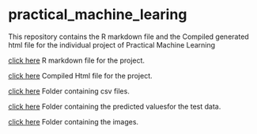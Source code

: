 # practical_machine_learing
This repository contains the R markdown file and the Compiled generated html file for the individual project of Practical Machine Learning


[click here](https://github.com/nilutpalsundi/practical_machine_learing/blob/gh-pages/practical_machine_learning_project.Rmd) R markdown file for the project.

[click here](https://github.com/nilutpalsundi/practical_machine_learing/blob/gh-pages/practical_machine_learning_project.html) Compiled Html file for the project.

[click here](https://github.com/nilutpalsundi/practical_machine_learing/tree/gh-pages/data) Folder containing csv files.

[click here](https://github.com/nilutpalsundi/practical_machine_learing/tree/gh-pages/prediction) Folder containing the predicted valuesfor the test data.

[click here](https://github.com/nilutpalsundi/practical_machine_learing/tree/gh-pages/images) Folder containing the images.
